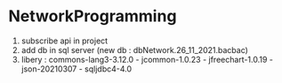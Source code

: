 # NetworkProgramming
1. subscribe api in project
2. add db in sql server (new db : dbNetwork.26_11_2021.bacbac)
3. libery : 
commons-lang3-3.12.0 -
jcommon-1.0.23 -
jfreechart-1.0.19 -
json-20210307 -
sqljdbc4-4.0 